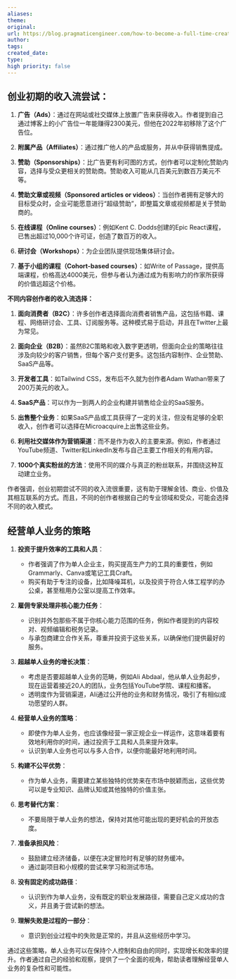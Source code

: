 ```yaml
---
aliases: 
theme: 
original: 
url: https://blog.pragmaticengineer.com/how-to-become-a-full-time-creator/
author: 
tags: 
created_date: 
type: 
high priority: false
---
```


## 创业初期的收入流尝试：

1. **广告（Ads）**：通过在网站或社交媒体上放置广告来获得收入。作者提到自己通过博客上的小广告位一年能赚得2300美元，但他在2022年初移除了这个广告位。
   
2. **附属产品（Affiliates）**：通过推广他人的产品或服务，并从中获得销售提成。

3. **赞助（Sponsorships）**：比广告更有利可图的方式，创作者可以定制化赞助内容，选择与受众更相关的赞助商。赞助收入可能从几百美元到数百万美元不等。

4. **赞助文章或视频（Sponsored articles or videos）**：当创作者拥有足够大的目标受众时，企业可能愿意进行“超级赞助”，即整篇文章或视频都是关于赞助商的。

5. **在线课程（Online courses）**：例如Kent C. Dodds创建的Epic React课程，已售出超过10,000个许可证，创造了数百万的收入。

6. **研讨会（Workshops）**：为企业团队提供现场集体研讨会。

7. **基于小组的课程（Cohort-based courses）**：如Write of Passage，提供高端课程，价格高达4000美元，但参与者认为通过成为有影响力的作家所获得的价值远超这个价格。

**不同内容创作者的收入流选择：**

1. **面向消费者（B2C）**：许多创作者选择面向消费者销售产品，这包括书籍、课程、网络研讨会、工具、订阅服务等。这种模式易于启动，并且在Twitter上最为常见。

2. **面向企业（B2B）**：虽然B2C策略和收入数字更透明，但面向企业的策略往往涉及向较少的客户销售，但每个客户支付更多。这包括内容制作、企业赞助、SaaS产品等。

3. **开发者工具**：如Tailwind CSS，发布后不久就为创作者Adam Wathan带来了200万美元的收入。

4. **SaaS产品**：可以作为一到两人的企业构建并销售给企业的SaaS服务。

5. **出售整个业务**：如果SaaS产品或工具获得了一定的关注，但没有足够的全职收入，创作者可以选择在Microacquire上出售这些业务。

6. **利用社交媒体作为营销渠道**：而不是作为收入的主要来源。例如，作者通过YouTube频道、Twitter和LinkedIn发布与自己主要工作相关的有用内容。

7. **1000个真实粉丝的方法**：使用不同的媒介与真正的粉丝联系，并围绕这种互动建立业务。

作者强调，创业初期尝试不同的收入流很重要，这有助于理解金钱、商业、价值及其相互联系的方式。而且，不同的创作者根据自己的专业领域和受众，可能会选择不同的收入模式。


##  经营单人业务的策略

1. **投资于提升效率的工具和人员**：
   - 作者强调了作为单人企业主，购买提高生产力的工具的重要性，例如Grammarly、Canva或笔记工具Craft。
   - 购买有助于专注的设备，比如降噪耳机，以及投资于符合人体工程学的办公桌，甚至租用办公室以提高工作效率。

2. **雇佣专家处理非核心能力任务**：
   - 识别并外包那些不属于你核心能力范围的任务，例如作者提到的内容校对、视频编辑和税务记录。
   - 与承包商建立合作关系，尊重并投资于这些关系，以确保他们提供最好的服务。

3. **超越单人业务的增长决策**：
   - 考虑是否要超越单人业务的范畴，例如Ali Abdaal，他从单人业务起步，现在运营着接近20人的团队，业务包括YouTube学院、课程和播客。
   - 透明度作为营销渠道，Ali通过公开他的业务和财务情况，吸引了有相似成功愿望的人群。

4. **经营单人业务的策略**：
   - 即使作为单人业务，也应该像经营一家正规企业一样运作，这意味着要有效地利用你的时间，通过投资于工具和人员来提升效率。
   - 认识到单人业务也可以与多人合作，以便你能最好地利用时间。

5. **构建不公平优势**：
   - 作为单人业务，需要建立某些独特的优势来在市场中脱颖而出，这些优势可以是专业知识、品牌认知或其他独特的价值主张。

6. **思考替代方案**：
   - 不要局限于单人业务的想法，保持对其他可能出现的更好机会的开放态度。

7. **准备承担风险**：
   - 鼓励建立经济储备，以便在决定冒险时有足够的财务缓冲。
   - 通过副项目和小规模的尝试来学习和测试市场。

8. **没有固定的成功路径**：
   - 认识到作为单人业务，没有既定的职业发展路径，需要自己定义成功的含义，并且勇于尝试新的想法。

9. **理解失败是过程的一部分**：
   - 意识到创业过程中的失败是正常的，并且从这些经历中学习。

通过这些策略，单人业务可以在保持个人控制和自由的同时，实现增长和效率的提升。作者通过自己的经验和观察，提供了一个全面的视角，帮助读者理解经营单人业务的复杂性和可能性。